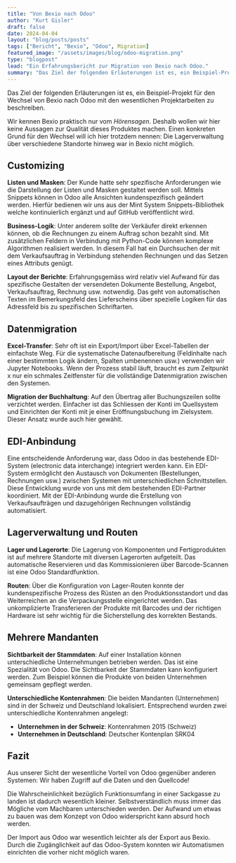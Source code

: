 ```yaml
---
title: "Von Bexio nach Odoo"
author: "Kurt Gisler"
draft: false
date: 2024-04-04
layout: "blog/posts/posts"
tags: ["Bericht", "Bexio", "Odoo", Migration]
featured_image: "/assets/images/blog/odoo-migration.png"
type: "blogpost"
lead: "Ein Erfahrungsbericht zur Migration von Bexio nach Odoo."
summary: "Das Ziel der folgenden Erläuterungen ist es, ein Beispiel-Projekt für den Wechsel von Bexio nach Odoo mit den wesentlichen Projektarbeiten zu beschreiben.  Wir kennen Bexio praktisch nur vom *Hörensag..."
---
```



Das Ziel der folgenden Erläuterungen ist es, ein Beispiel-Projekt für den Wechsel von Bexio nach Odoo mit den wesentlichen Projektarbeiten zu beschreiben.

Wir kennen Bexio praktisch nur vom *Hörensagen*. Deshalb wollen wir hier keine Aussagen zur Qualität dieses Produktes machen. Einen konkreten Grund für den Wechsel will ich hier trotzdem nennen: Die Lagerverwaltung über verschiedene Standorte hinweg war in Bexio nicht möglich.


## Customizing

**Listen und Masken**: Der Kunde hatte sehr spezifische Anforderungen wie die Darstellung der Listen und Masken gestaltet werden soll. Mittels Snippets können in Odoo alle Ansichten kundenspezifisch geändert werden. Hierfür bedienen wir uns aus der Mint System Snippets-Bibliothek welche kontinuierlich ergänzt und auf GitHub veröffentlicht wird.

**Business-Logik**: Unter anderem sollte der Verkäufer direkt erkennen können, ob die Rechnungen zu einem Auftrag schon bezahlt sind. Mit zusätzlichen Feldern in Verbindung mit Python-Code können komplexe Algorithmen realisiert werden. In diesem Fall hat ein Durchsuchen der mit dem Verkaufsauftrag in Verbindung stehenden Rechnungen und das Setzen eines Attributs genügt.



**Layout der Berichte**: Erfahrungsgemäss wird relativ viel Aufwand für das spezifische Gestalten der versendeten Dokumente Bestellung, Angebot, Verkaufsauftrag, Rechnung usw. notwendig. Das geht von automatischen Texten im Bemerkungsfeld des Lieferscheins über spezielle Logiken für das Adressfeld bis zu spezifischen Schriftarten.



## Datenmigration

**Excel-Transfer**: Sehr oft ist ein Export/Import über Excel-Tabellen der einfachste Weg. Für die systematische Datenaufbereitung (Feldinhalte nach einer bestimmten Logik ändern, Spalten umbenennen usw.) verwenden wir Jupyter Notebooks. Wenn der Prozess stabil läuft, braucht es zum Zeitpunkt x nur ein schmales Zeitfenster für die vollständige Datenmigration zwischen den Systemen.



**Migration der Buchhaltung**: Auf den Übertrag aller Buchungszeilen sollte verzichtet werden. Einfacher ist das Schliessen der Konti im Quellsystem und Einrichten der Konti mit je einer Eröffnungsbuchung im Zielsystem. Dieser Ansatz wurde auch hier gewählt.

## EDI-Anbindung

Eine entscheidende Anforderung war, dass Odoo in das bestehende EDI-System (electronic data interchange) integriert werden kann. Ein EDI-System ermöglicht den Austausch von Dokumenten (Bestellungen, Rechnungen usw.) zwischen Systemen mit unterschiedlichen Schnittstellen. Diese Entwicklung wurde von uns mit dem bestehenden EDI-Partner koordiniert. Mit der EDI-Anbindung wurde die Erstellung von Verkaufsaufträgen und dazugehörigen Rechnungen vollständig automatisiert.

## Lagerverwaltung und Routen

**Lager und Lagerorte**: Die Lagerung von Komponenten und Fertigprodukten ist auf mehrere Standorte mit diversen Lagerorten aufgeteilt. Das automatische Reservieren und das Kommissionieren über Barcode-Scannen ist eine Odoo Standardfunktion.

**Routen**: Über die Konfiguration von Lager-Routen konnte der kundenspezifische Prozess des Rüsten an den Produktionsstandort und das Weiterreichen an die Verpackungsstelle eingerichtet werden. Das unkomplizierte Transferieren der Produkte mit Barcodes und der richtigen Hardware ist sehr wichtig für die Sicherstellung des korrekten Bestands.

## Mehrere Mandanten

**Sichtbarkeit der Stammdaten**: Auf einer Installation können unterschiedliche Unternehmungen betrieben werden. Das ist eine Spezialität von Odoo. Die Sichtbarkeit der Stammdaten kann konfiguriert werden. Zum Beispiel können die Produkte von beiden Unternehmen gemeinsam gepflegt werden.

**Unterschiedliche Kontenrahmen**: Die beiden Mandanten (Unternehmen) sind in der Schweiz und Deutschland lokalisiert. Entsprechend wurden zwei unterschiedliche Kontenrahmen angelegt:
- **Unternehmen in der Schweiz**: Kontenrahmen 2015 (Schweiz)
- **Unternehmen in Deutschland**: Deutscher Kontenplan SRK04

## Fazit

Aus unserer Sicht der wesentliche Vorteil von Odoo gegenüber anderen Systemen: Wir haben Zugriff auf die Daten und den Quellcode!

Die Wahrscheinlichkeit bezüglich Funktionsumfang in einer Sackgasse zu landen ist dadurch wesentlich kleiner. Selbstverständlich muss immer das Mögliche vom Machbaren unterschieden werden. Der Aufwand um etwas zu bauen was dem Konzept von Odoo widerspricht kann absurd hoch werden.

Der Import aus Odoo war wesentlich leichter als der Export aus Bexio.
Durch die Zugänglichkeit auf das Odoo-System konnten wir Automatismen einrichten die vorher nicht möglich waren.
